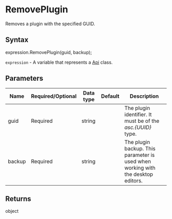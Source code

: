# RemovePlugin

Removes a plugin with the specified GUID.

## Syntax

expression.RemovePlugin(guid, backup);

`expression` - A variable that represents a [Api](../Api.md) class.

## Parameters

| **Name** | **Required/Optional** | **Data type** | **Default** | **Description** |
| ------------- | ------------- | ------------- | ------------- | ------------- |
| guid | Required | string |  | The plugin identifier. It must be of the *asc.&#123;UUID&#125;* type. |
| backup | Required | string |  | The plugin backup. This parameter is used when working with the desktop editors. |

## Returns

object
